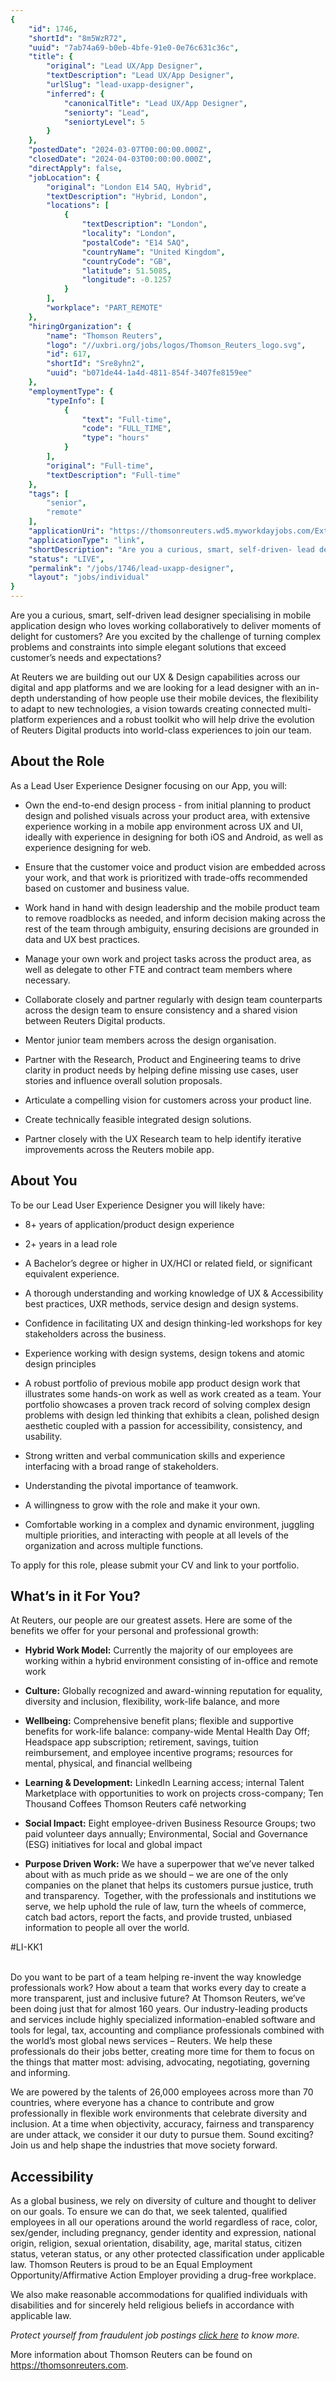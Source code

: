 ```yaml
---
{
	"id": 1746,
	"shortId": "8m5WzR72",
	"uuid": "7ab74a69-b0eb-4bfe-91e0-0e76c631c36c",
	"title": {
		"original": "Lead UX/App Designer",
		"textDescription": "Lead UX/App Designer",
		"urlSlug": "lead-uxapp-designer",
		"inferred": {
			"canonicalTitle": "Lead UX/App Designer",
			"seniorty": "Lead",
			"seniortyLevel": 5
		}
	},
	"postedDate": "2024-03-07T00:00:00.000Z",
	"closedDate": "2024-04-03T00:00:00.000Z",
	"directApply": false,
	"jobLocation": {
		"original": "London E14 5AQ, Hybrid",
		"textDescription": "Hybrid, London",
		"locations": [
			{
				"textDescription": "London",
				"locality": "London",
				"postalCode": "E14 5AQ",
				"countryName": "United Kingdom",
				"countryCode": "GB",
				"latitude": 51.5085,
				"longitude": -0.1257
			}
		],
		"workplace": "PART_REMOTE"
	},
	"hiringOrganization": {
		"name": "Thomson Reuters",
		"logo": "//uxbri.org/jobs/logos/Thomson_Reuters_logo.svg",
		"id": 617,
		"shortId": "Sre8yhn2",
		"uuid": "b071de44-1a4d-4811-854f-3407fe8159ee"
	},
	"employmentType": {
		"typeInfo": [
			{
				"text": "Full-time",
				"code": "FULL_TIME",
				"type": "hours"
			}
		],
		"original": "Full-time",
		"textDescription": "Full-time"
	},
	"tags": [
		"senior",
		"remote"
	],
	"applicationUri": "https://thomsonreuters.wd5.myworkdayjobs.com/External_Career_Site/login?redirect=%2FExternal_Career_Site%2Fjob%2FGBR-London-5-Canada-Square%2FLead-UX-App-Designer_JREQ176838%2Fapply%3F",
	"applicationType": "link",
	"shortDescription": "Are you a curious, smart, self-driven- lead designer specialising in mobile application design who loves working collaboratively to deliver moments of delight for customers? Are you excited by the",
	"status": "LIVE",
	"permalink": "/jobs/1746/lead-uxapp-designer",
	"layout": "jobs/individual"
}
---
```

<p>Are you a curious, smart, self-driven lead designer specialising in mobile application design who loves working collaboratively to deliver moments of delight for customers? Are you excited by the challenge of turning complex problems and constraints into simple elegant solutions that exceed customer’s needs and expectations?</p><p>At Reuters we are building out our UX &amp; Design capabilities across our digital and app platforms and we are looking for a lead designer with an in-depth understanding of how people use their mobile devices, the flexibility to adapt to new technologies, a vision towards creating connected multi-platform experiences and a robust toolkit who will help drive the evolution of Reuters Digital products into world-class experiences to join our team.</p><h2>About the Role</h2><p>As a Lead User Experience Designer focusing on our App, you will:</p><ul><li><p>Own the end-to-end design process - from initial planning to product design and polished visuals across your product area, with extensive experience working in a mobile app environment across UX and UI, ideally with experience in designing for both iOS and Android, as well as experience designing for web.</p></li><li><p>Ensure that the customer voice and product vision are embedded across your work, and that work is prioritized with trade-offs recommended based on customer and business value.</p></li><li><p>Work hand in hand with design leadership and the mobile product team to remove roadblocks as needed, and inform decision making across the rest of the team through ambiguity, ensuring decisions are grounded in data and UX best practices.</p></li><li><p>Manage your own work and project tasks across the product area, as well as delegate to other FTE and contract team members where necessary.</p></li><li><p>Collaborate closely and partner regularly with design team counterparts across the design team to ensure consistency and a shared vision between Reuters Digital products.</p></li><li><p>Mentor junior team members across the design organisation.</p></li><li><p>Partner with the Research, Product and Engineering teams to drive clarity in product needs by helping define missing use cases, user stories and influence overall solution proposals.</p></li><li><p>Articulate a compelling vision for customers across your product line.</p></li><li><p>Create technically feasible integrated design solutions.</p></li><li><p>Partner closely with the UX Research team to help identify iterative improvements across the Reuters mobile app.</p></li></ul><h2>About You&nbsp;</h2><p>To be our Lead User Experience Designer you will likely have:</p><ul><li><p>8+ years of application/product design experience</p></li><li><p>2+ years in a lead role</p></li><li><p>A Bachelor’s degree or higher in UX/HCI or related field, or significant equivalent experience.</p></li><li><p>A thorough understanding and working knowledge of UX &amp; Accessibility best practices, UXR methods, service design and design systems.</p></li><li><p>Confidence in facilitating UX and design thinking-led workshops for key stakeholders across the business.</p></li><li><p>Experience working with design systems, design tokens and atomic design principles</p></li><li><p>A robust portfolio of previous mobile app product design work that illustrates some hands-on work as well as work created as a team. Your portfolio showcases a proven track record of solving complex design problems with design led thinking that exhibits a clean, polished design aesthetic coupled with a passion for accessibility, consistency, and usability.</p></li><li><p>Strong written and verbal communication skills and experience interfacing with a broad range of stakeholders.</p></li><li><p>Understanding the pivotal importance of teamwork.</p></li><li><p>A willingness to grow with the role and make it your own.&nbsp;</p></li><li><p>Comfortable working in a complex and dynamic environment, juggling multiple priorities, and interacting with people at all levels of the organization and across multiple functions.&nbsp;</p></li></ul><p>To apply for this role, please submit your CV and link to your portfolio.</p><h2>What’s in it For You?</h2><p>At Reuters, our people are our greatest assets. Here are some of the benefits we offer for your personal and professional growth:&nbsp;</p><ul><li><p><strong>Hybrid Work Model:</strong> Currently the majority of our employees are working within a hybrid environment consisting of in-office and remote work&nbsp;</p></li><li><p><strong>Culture:</strong> Globally recognized and award-winning reputation for equality, diversity and inclusion, flexibility, work-life balance, and more &nbsp;</p></li><li><p><strong>Wellbeing:</strong> Comprehensive benefit plans; flexible and supportive benefits for work-life balance: company-wide Mental Health Day Off; Headspace app subscription; retirement, savings, tuition reimbursement, and employee incentive programs; resources for mental, physical, and financial wellbeing &nbsp;</p></li><li><p><strong>Learning &amp; Development:</strong> LinkedIn Learning access; internal Talent Marketplace with opportunities to work on projects cross-company; Ten Thousand Coffees Thomson Reuters café networking &nbsp;</p></li><li><p><strong>Social Impact:</strong> Eight employee-driven Business Resource Groups; two paid volunteer days annually; Environmental, Social and Governance (ESG) initiatives for local and global impact &nbsp;</p></li><li><p><strong>Purpose Driven Work:</strong> We have a superpower that we’ve never talked about with as much pride as we should – we are one of the only companies on the planet that helps its customers pursue justice, truth and transparency.  Together, with the professionals and institutions we serve, we help uphold the rule of law, turn the wheels of commerce, catch bad actors, report the facts, and provide trusted, unbiased information to people all over the world. &nbsp;</p></li></ul><p>#LI-KK1</p><p><br>Do you want to be part of a team helping re-invent the way knowledge professionals work? How about a team that works every day to create a more transparent, just and inclusive future? At Thomson Reuters, we’ve been doing just that for almost 160 years. Our industry-leading products and services include highly specialized information-enabled software and tools for legal, tax, accounting and compliance professionals combined with the world’s most global news services – Reuters. We help these professionals do their jobs better, creating more time for them to focus on the things that matter most: advising, advocating, negotiating, governing and informing.</p><p>We are powered by the talents of 26,000 employees across more than 70 countries, where everyone has a chance to contribute and grow professionally in flexible work environments that celebrate diversity and inclusion. At a time when objectivity, accuracy, fairness and transparency are under attack, we consider it our duty to pursue them. Sound exciting? Join us and help shape the industries that move society forward.&nbsp;</p><h2>Accessibility&nbsp;</h2><p>As a global business, we rely on diversity of culture and thought to deliver on our goals. To ensure we can do that, we seek talented, qualified employees in all our operations around the world regardless of race, color, sex/gender, including pregnancy, gender identity and expression, national origin, religion, sexual orientation, disability, age, marital status, citizen status, veteran status, or any other protected classification under applicable law. Thomson Reuters is proud to be an Equal Employment Opportunity/Affirmative Action Employer providing a drug-free workplace.</p><p>We also make reasonable accommodations for qualified individuals with disabilities and for sincerely held religious beliefs in accordance with applicable law.</p><p><em>Protect yourself from fraudulent job postings </em><a target="_blank" rel="noopener noreferrer nofollow" href="https://www.thomsonreuters.com/content/dam/ewp-m/documents/careers/en/pdf/onboarding/fake_job_posting_scam_careers_site.pdf"><em>click here</em></a><em> to know more.</em></p><p>More information about Thomson Reuters can be found on <a target="_blank" rel="noopener noreferrer nofollow" href="https://thomsonreuters.com">https://thomsonreuters.com</a>.</p>
